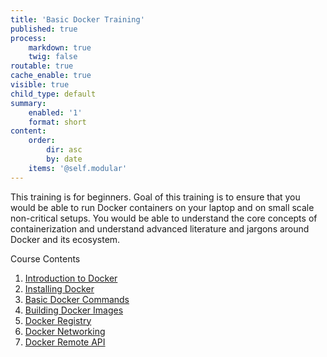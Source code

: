 ```yaml
---
title: 'Basic Docker Training'
published: true
process:
    markdown: true
    twig: false
routable: true
cache_enable: true
visible: true
child_type: default
summary:
    enabled: '1'
    format: short
content:
    order:
        dir: asc
        by: date
    items: '@self.modular'
---
```


This training is for beginners. Goal of this training is to ensure that you would be able to run Docker containers on your laptop and on small scale non-critical setups. You would be able to understand the core concepts of containerization and understand advanced literature and jargons around Docker and its ecosystem.

Course Contents
1. [Introduction to Docker](http://trainingdevops.com/training-material/basic-docker-training/introduction-to-docker)
2. [Installing Docker](http://trainingdevops.com/training-material/basic-docker-training/installing-docker)
3. [Basic Docker Commands](http://trainingdevops.com/training-material/basic-docker-training/basic-docker-commands)
4. [Building Docker Images](http://trainingdevops.com/training-material/basic-docker-training/building-docker-images)
5. [Docker Registry](http://trainingdevops.com/training-material/basic-docker-training/docker-registry)
6. [Docker Networking](http://trainingdevops.com/training-material/basic-docker-training/docker-networking)
7. [Docker Remote API](http://trainingdevops.com/training-material/basic-docker-training/docker-remote-api)